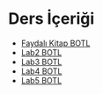 # Ders İçeriği

<!--Index-->

- [Faydalı Kitap BOTL](./Faydal%C4%B1%20Kitap%20BOTL.pdf)
- [Lab2 BOTL](./Lab2%20BOTL.pdf)
- [Lab3 BOTL](./Lab3%20BOTL.pdf)
- [Lab4 BOTL](./Lab4%20BOTL.pdf)
- [Lab5 BOTL](./Lab5%20BOTL.pdf)

<!--Index-->
